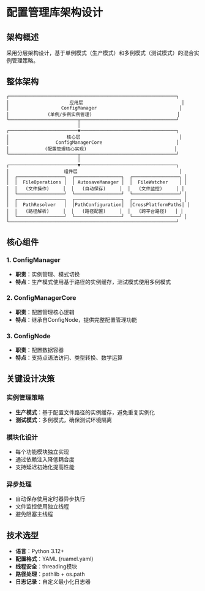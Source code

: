# 配置管理库架构设计

## 架构概述

采用分层架构设计，基于单例模式（生产模式）和多例模式（测试模式）的混合实例管理策略。

## 整体架构

```
┌─────────────────────────────────────────────────────────────┐
│                      应用层                                    │
│                   ConfigManager                              │
│              (单例/多例实例管理)                               │
└─────────────────────────┬───────────────────────────────────┘
                          │
┌─────────────────────────▼───────────────────────────────────┐
│                     核心层                                    │
│                 ConfigManagerCore                           │
│             (配置管理核心实现)                                │
└─────────────────────────┬───────────────────────────────────┘
                          │
┌─────────────────────────▼───────────────────────────────────┐
│                    组件层                                     │
│  ┌─────────────────┐  ┌─────────────────┐  ┌─────────────────┐ │
│  │  FileOperations │  │ AutosaveManager │  │  FileWatcher    │ │
│  │   (文件操作)     │  │   (自动保存)     │  │   (文件监控)     │ │
│  └─────────────────┘  └─────────────────┘  └─────────────────┘ │
│  ┌─────────────────┐  ┌─────────────────┐  ┌─────────────────┐ │
│  │  PathResolver   │  │PathConfiguration│  │CrossPlatformPaths│ │
│  │   (路径解析)     │  │   (路径配置)     │  │   (跨平台路径)   │ │
│  └─────────────────┘  └─────────────────┘  └─────────────────┘ │
└─────────────────────────────────────────────────────────────┘
```

## 核心组件

### 1. ConfigManager
- **职责**：实例管理、模式切换
- **特点**：生产模式使用基于路径的实例缓存，测试模式使用多例模式

### 2. ConfigManagerCore  
- **职责**：配置管理核心逻辑
- **特点**：继承自ConfigNode，提供完整配置管理功能

### 3. ConfigNode
- **职责**：配置数据容器
- **特点**：支持点语法访问、类型转换、数学运算

## 关键设计决策

### 实例管理策略
- **生产模式**：基于配置文件路径的实例缓存，避免重复实例化
- **测试模式**：多例模式，确保测试环境隔离

### 模块化设计
- 每个功能模块独立实现
- 通过依赖注入降低耦合度
- 支持延迟初始化提高性能

### 异步处理
- 自动保存使用定时器异步执行
- 文件监控使用独立线程
- 避免阻塞主线程

## 技术选型

- **语言**：Python 3.12+
- **配置格式**：YAML (ruamel.yaml)
- **线程安全**：threading模块
- **路径处理**：pathlib + os.path
- **日志记录**：自定义最小化日志器
